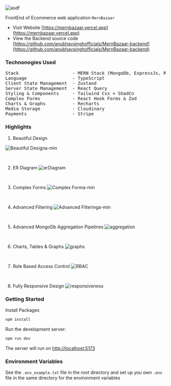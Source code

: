 ![asdf](https://github.com/anubhavsinghofficials/MernBazaar-backend/assets/132212797/2f6de3cf-2c9e-420b-9cef-4d09467710da)


FrontEnd of Ecommerce web application `MernBazaar`

- Visit Website [https://mernbazaar.vercel.app](https://mernbazaar.vercel.app)
- View the Backend source code [https://github.com/anubhavsinghofficials/MernBazaar-backend](https://github.com/anubhavsinghofficials/MernBazaar-backend)

### Technonogies Used

<pre>
Stack                    - MERN Stack (MongoDb, ExpressJs, ReactJs, NodeJs)
Language                 - TypeScript
Client State Management  - Zustand
Server State Management  - React Query
Styling & Components     - Tailwind Css + ShadCn
Complex Forms            - React Hook Forms & Zod
Charts & Graphs          - Recharts
Media Storage            - Cloudinary
Payments                 - Stripe
</pre>

### Highlights

1. Beautiful Design

 ![Beautiful Designa-min](https://github.com/anubhavsinghofficials/MernBazaar-backend/assets/132212797/92a7aa16-2cba-4387-a80e-e322b214552d)

&nbsp;

2. ER Diagram
![erDiagram](https://github.com/anubhavsinghofficials/MernBazaar-backend/assets/132212797/f7a25b90-a5c7-464f-8b7f-ac1f841aeba3)

&nbsp;

3. Complex Forms
![Complex Forma-min](https://github.com/anubhavsinghofficials/MernBazaar-backend/assets/132212797/f76ab5b3-4efb-4f02-bd2c-b88ebd23701f)

&nbsp;

4. Advanced Filtering
![Advanced Filteringa-min](https://github.com/anubhavsinghofficials/MernBazaar-backend/assets/132212797/0086ac33-fa9b-4110-9a8a-0426cc0db154)

&nbsp;

5. Advanced MongoDb Aggregation Pipelines
![aggregation](https://github.com/anubhavsinghofficials/MernBazaar-frontend/assets/132212797/534eb25e-81aa-4120-af51-d2d8ab43ee04)

&nbsp;

6. Charts, Tables & Graphs
![graphs](https://github.com/anubhavsinghofficials/MernBazaar-frontend/assets/132212797/4bbcb9a2-3313-4a3a-b707-aa53682621b5)

&nbsp;

7. Role Based Access Control
![RBAC](https://github.com/anubhavsinghofficials/MernBazaar-frontend/assets/132212797/101223b0-4bc5-462a-b535-5c2d4350252d)

&nbsp;

8. Fully Responsive Design
![responsiveness](https://github.com/anubhavsinghofficials/MernBazaar-frontend/assets/132212797/3ea872b5-2697-45d9-a96b-c2e1716f97d5)




### Getting Started

Install Packages

```bash
npm install
```
Run the development server:

```bash
npm run dev
```

The server will run on [http://localhost:5173](http://localhost:5173)

### Environment Variables

See the `.env_example.txt` file in the root directory and set up you own `.env` file in the same directory for the environment variables

